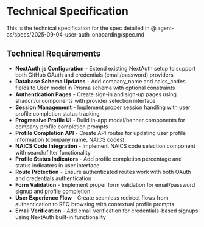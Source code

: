 # Technical Specification

This is the technical specification for the spec detailed in @.agent-os/specs/2025-09-04-user-auth-onboarding/spec.md

## Technical Requirements

- **NextAuth.js Configuration** - Extend existing NextAuth setup to support both GitHub OAuth and credentials (email/password) providers
- **Database Schema Updates** - Add company_name and naics_codes fields to User model in Prisma schema with optional constraints
- **Authentication Pages** - Create sign-in and sign-up pages using shadcn/ui components with provider selection interface
- **Session Management** - Implement proper session handling with user profile completion status tracking
- **Progressive Profile UI** - Build in-app modal/banner components for company profile completion prompts
- **Profile Completion API** - Create API routes for updating user profile information (company name, NAICS codes)
- **NAICS Code Integration** - Implement NAICS code selection component with search/filter functionality
- **Profile Status Indicators** - Add profile completion percentage and status indicators in user interface
- **Route Protection** - Ensure authenticated routes work with both OAuth and credentials authentication
- **Form Validation** - Implement proper form validation for email/password signup and profile completion
- **User Experience Flow** - Create seamless redirect flows from authentication to RFQ browsing with contextual profile prompts
- **Email Verification** - Add email verification for credentials-based signups using NextAuth built-in functionality